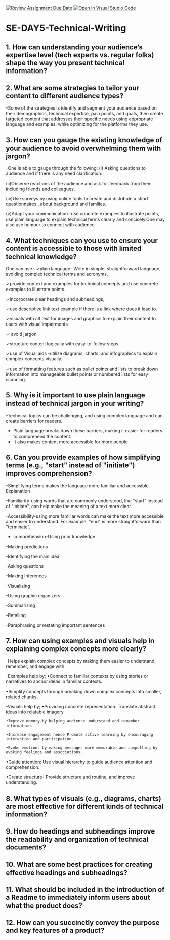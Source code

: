 [![Review Assignment Due Date](https://classroom.github.com/assets/deadline-readme-button-22041afd0340ce965d47ae6ef1cefeee28c7c493a6346c4f15d667ab976d596c.svg)](https://classroom.github.com/a/zsAR-pyY)
[![Open in Visual Studio Code](https://classroom.github.com/assets/open-in-vscode-2e0aaae1b6195c2367325f4f02e2d04e9abb55f0b24a779b69b11b9e10269abc.svg)](https://classroom.github.com/online_ide?assignment_repo_id=18533875&assignment_repo_type=AssignmentRepo)
# SE-DAY5-Technical-Writing
## 1. How can understanding your audience’s expertise level (tech experts vs. regular folks) shape the way you present technical information?
## 2. What are some strategies to tailor your content to different audience types?

  -Some of the strategies is identify and segment your audience based on their demographics, technical expertise, pain points, and goals, then create targeted content that addresses their specific needs using appropriate language and examples, while  optimizing for the platforms they use.


## 3. How can you gauge the existing knowledge of your audience to avoid overwhelming them with jargon?

-One is able to gauge through the following:
  (i) Asking questions to audience and if there is any need clarification.

  (ii)Observe reactions of the audience and ask for feedback from them including friends and colleagues.

  (iv)Use surveys by using online tools to create and distribute a short questionnaires , about background and families.

  (v)Adapt your communication -use concrete examples to illustrate points,
use plain language to explain technical terms clearly and concisely.One may also use humour to connect with audience.


## 4. What techniques can you use to ensure your content is accessible to those with limited technical knowledge?


One can use :
✓plain language-  Write in simple, straightforward language, avoiding complex technical terms and acronyms. 


✓provide context and examples for technical concepts and use concrete examples to illustrate points. 

✓incorporate clear headings and subheadings,

✓use descriptive link text example if there is a link where does it lead to.

 ✓visuals with alt text for images and graphics to explain their content to users with visual impairments

✓ avoid jargon

✓structure content logically with easy-to-follow steps.

✓use of Visual aids -utilize diagrams, charts, and infographics to explain complex concepts visually. 

✓use of formatting features such as bullet points and lists to break down information into manageable bullet points or numbered lists for easy scanning. 


## 5. Why is it important to use plain language instead of technical jargon in your writing?


-Technical topics can be challenging, and using complex language and can create barriers for readers.
- Plain language breaks down these barriers, making it easier for readers to comprehend the content.
- It also makes content more accessible for more people

## 6. Can you provide examples of how simplifying terms (e.g., "start" instead of "initiate") improves comprehension?

  -Simplifying terms makes the language more familiar and accessible. 
 -Explanation 

-Familiarity-using words that are commonly understood, like "start" instead of "initiate", can help make the meaning of a text more clear.

-Accessibility-using more familiar words can make the text more accessible and easier to understand. For example, "end" is more straightforward than "terminate", 

- comprehension-Using prior knowledge

-Making predictions

-Identifying the main idea

-Asking questions

-Making inferences

-Visualizing

-Using graphic organizers

-Summarizing

-Retelling

-Paraphrasing or restating important sentences


## 7. How can using examples and visuals help in explaining complex concepts more clearly?

-Helps explain complex concepts by making them easier to understand, remember, and engage with. 

-Examples help by;
   •Connect to familiar contexts by using stories or narratives to anchor ideas in familiar contexts. 

   •Simplify concepts through breaking down complex concepts into smaller, related chunks. 

-Visuals help by;
   •Providing concrete representation: Translate abstract ideas into relatable imagery. 

    •Improve memory-by helping audience understand and remember information. 

    •Increase engagement hence Promote active learning by encouraging interaction and participation. 

    •Evoke emotions by making messages more memorable and compelling by evoking feelings and associations. 

   •Guide attention: Use visual hierarchy to guide audience attention and comprehension. 
 
   •Create structure- Provide structure and routine, and improve understanding. 


## 8. What types of visuals (e.g., diagrams, charts) are most effective for different kinds of technical information?
## 9. How do headings and subheadings improve the readability and organization of technical documents?
## 10. What are some best practices for creating effective headings and subheadings?
## 11. What should be included in the introduction of a Readme to immediately inform users about what the product does?
## 12. How can you succinctly convey the purpose and key features of a product?
